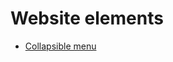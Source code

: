 # Website elements

- [Collapsible menu](https://dimitriestraoanu.github.io/website_projects/website_elements/collapsible_menu/index.html)